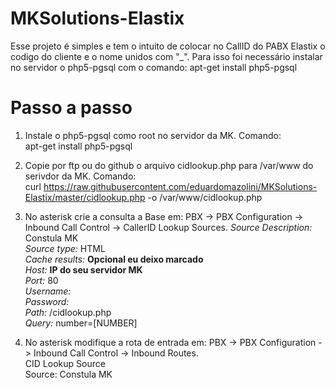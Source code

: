 # MKSolutions-Elastix

Esse projeto é simples e tem o intuito de colocar no CallID do PABX Elastix o codigo do cliente e o nome unidos com "_".
Para isso foi necessário instalar no servidor o php5-pgsql com o comando:
apt-get install php5-pgsql 

# Passo a passo
1. Instale o php5-pgsql como root no servidor da MK. Comando:</br>
apt-get install php5-pgsql

2. Copie por ftp ou do github o arquivo cidlookup.php para /var/www do serivdor da MK. Comando:</br>
curl https://raw.githubusercontent.com/eduardomazolini/MKSolutions-Elastix/master/cidlookup.php -o /var/www/cidlookup.php

3. No asterisk crie a consulta a Base em: PBX -> PBX Configuration -> Inbound Call Control -> CallerID Lookup Sources.
*Source Description:* Constula MK </br>
*Source type:* HTML</br>
*Cache results:* **Opcional eu deixo marcado**</br>
*Host:* **IP do seu servidor MK**</br>
*Port:* 80</br>
*Username:*</br>
*Password:*</br>
*Path:* /cidlookup.php</br>
*Query:* number=[NUMBER]</br>

4. No asterisk modifique a rota de entrada em: PBX -> PBX Configuration -> Inbound Call Control -> Inbound Routes.</br>
CID Lookup Source</br>
Source: Constula MK
